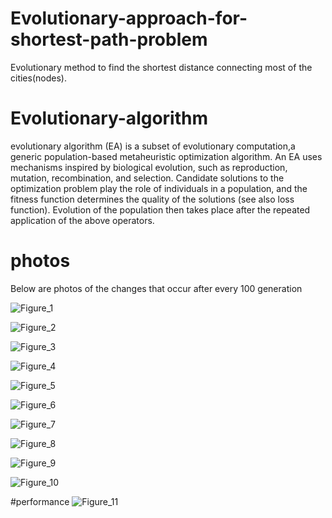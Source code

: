# Evolutionary-approach-for-shortest-path-problem
Evolutionary method to find the shortest distance connecting most of the cities(nodes).

# Evolutionary-algorithm

evolutionary algorithm (EA) is a subset of evolutionary computation,a generic population-based metaheuristic optimization algorithm. An EA uses mechanisms inspired by biological evolution, such as reproduction, mutation, recombination, and selection. Candidate solutions to the optimization problem play the role of individuals in a population, and the fitness function determines the quality of the solutions (see also loss function). Evolution of the population then takes place after the repeated application of the above operators.

# photos
Below are photos of the changes that occur after every 100 generation 



![Figure_1](https://user-images.githubusercontent.com/47800401/177937012-adf0566d-b3ba-44b8-901e-1f07db5a20bf.png)

![Figure_2](https://user-images.githubusercontent.com/47800401/177937014-c5e25d27-20cd-4f4b-9a70-ed2408d070cb.png)

![Figure_3](https://user-images.githubusercontent.com/47800401/177937017-9815d756-cb99-48f0-b86c-48b57e6efd53.png)

![Figure_4](https://user-images.githubusercontent.com/47800401/177937019-42347188-76e9-48ab-a1c6-6a3ca767bca5.png)

![Figure_5](https://user-images.githubusercontent.com/47800401/177937024-28b9d54f-bf1e-43fb-9db1-35d4ff8cf23b.png)

![Figure_6](https://user-images.githubusercontent.com/47800401/177937026-66d245c5-ece6-4832-b7c6-c4566f98395c.png)

![Figure_7](https://user-images.githubusercontent.com/47800401/177936990-c554077a-3d4c-4198-8d9b-82851e890b42.png)

![Figure_8](https://user-images.githubusercontent.com/47800401/177936997-360f40e8-b040-4c7f-929b-94cae3e245d2.png)

![Figure_9](https://user-images.githubusercontent.com/47800401/177937004-cbac4f33-cdf0-4bb9-b409-fc030838035a.png)

![Figure_10](https://user-images.githubusercontent.com/47800401/177937006-46b1490a-1a1a-4f12-a874-71ea9c117f12.png)

#performance
![Figure_11](https://user-images.githubusercontent.com/47800401/177937010-1fd20367-888c-4ff7-ac29-040a8e72fb2d.png)

